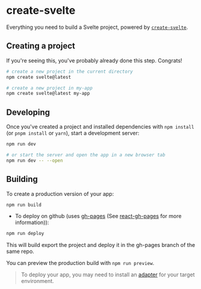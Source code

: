 # create-svelte

Everything you need to build a Svelte project, powered by [`create-svelte`](https://github.com/sveltejs/kit/tree/master/packages/create-svelte).

## Creating a project

If you're seeing this, you've probably already done this step. Congrats!

```bash
# create a new project in the current directory
npm create svelte@latest

# create a new project in my-app
npm create svelte@latest my-app
```

## Developing

Once you've created a project and installed dependencies with `npm install` (or `pnpm install` or `yarn`), start a development server:

```bash
npm run dev

# or start the server and open the app in a new browser tab
npm run dev -- --open
```

## Building
To create a production version of your app:

```bash
npm run build
```

- To deploy on github (uses [gh-pages](https://github.com/tschaub/gh-pages) (See [react-gh-pages](https://github.com/gitname/react-gh-pages) for more information)):
```bash
npm run deploy
```
This will build export the project and deploy it in the gh-pages branch of the same repo.

You can preview the production build with `npm run preview`.

> To deploy your app, you may need to install an [adapter](https://kit.svelte.dev/docs/adapters) for your target environment.
